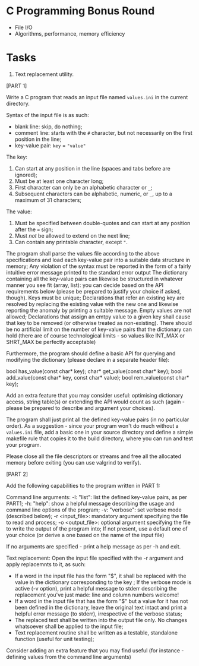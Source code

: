 # C Programming Bonus Round
  * File I/O
  * Algorithms, performance, memory efficiency

# Tasks

1. Text replacement utility.

  [PART 1]

  Write a C program that reads an input file named `values.ini` in the current directory.

  Syntax of the input file is as such:
  - blank line: skip, do nothing;
  - comment line: starts with the `#` character, but not necessarily on the first position in the line;
  - key-value pair: `key` = `"value"`

  The key:
  1) Can start at any position in the line (spaces and tabs before are ignored);
  2) Must be at least one character long;
  3) First character can only be an alphabetic character or `_`;
  4) Subsequent characters can be alphabetic, numeric, or `_`, up to a maximum of 31 characters;

  The value:
  1) Must be specified between double-quotes and can start at any position after the `=` sign;
  2) Must *not* be allowed to extend on the next line;
  3) Can contain any printable character, except `"`.

  The program shall parse the values file according to the above specifications and load each key-value pair into a suitable
  data structure in memory;
  Any violation of the syntax must be reported in the form of a fairly intuitive error message printed to the standard error
  output
  The dictionary containing all the key-value pairs can likewise be structured in whatever manner you see fit (array, list):
  you can decide based on the API requirements below (please be prepared to justify your choice if asked, though).
  Keys must be unique; Declarations that refer an existing key are resolved by replacing the existing value with the new one
  and likewise reporting the anomaly by printing a suitable message.
  Empty values are not allowed; Declarations that assign an emtpy value to a given key shall cause that key to be removed (or
  otherwise treated as non-existing).
  There should be no artificial limit on the number of key-value pairs that the dictionary can hold (there are of course
  technological limits - so values like INT_MAX or SHRT_MAX be perfectly acceptable)

  Furthermore, the program should define a basic API for querying and modifying the dictionary (please declare in a separate
  header file):

  bool  has_value(const char* key);
  char* get_value(const char* key);
  bool  add_value(const char* key, const char* value);
  bool  rem_value(const char* key);

  Add an extra feature that you may consider useful: optimising dictionary access, string table(s) or extending the API would
  count as such (again - please be prepared to describe and argument your choices).

  The program shall just print all the defined key-value pairs (in no particular order).
  As a suggestion - since your program won't do much without a `values.ini` file, add a basic one in your source directory and
  define a simple makefile rule that copies it to the build directory, where you can run and test your program.

  Please close all the file descriptors or streams and free all the allocated memory before exiting (you can use valgrind to
  verify).

  [PART 2]

  Add the following capabilities to the program written in PART 1:

  Command line arguments:
  -l: "list": list the defined key-value pairs, as per PART1;
  -h: "help": show a helpful message describing the usage and command line options of the program;
  -v: "verbose": set verbose mode (described below);
  -r <input_file>: mandatory argument specifying the file to read and process;
  -o <output_file>: optional argument specifying the file to write the output of the program into; If not present, use a
  default one of your choice (or derive a one based on the name of the input file)

  If no arguments are specified - print a help message as per -h and exit.

  Text replacement:
  Open the input file specified with the -r argument and apply replacemnts to it, as such:
  - If a word in the input file has the form "$<name>", it shall be replaced with the value in the dictionary corresponding
  to the key <name>;  If the verbose mode is active (-v option), print a helpful message to stderr describing the replacement
  you've just made: line and column numbers welcome!
  - If a word in the input file that has the form "$<name>" but a value for it has not been defined in the dictionary, leave the
  original text intact and print a helpful error message (to stderr), irrespective of the verbose status;
  - The replaced text shall be written into the output file only. No changes whatsoever shall be applied to the input file;
  - Text replacement routine shall be written as a testable, standalone function (useful for unit testing);

  Consider adding an extra feature that you may find useful (for instance - defining values from the command line arguments)
